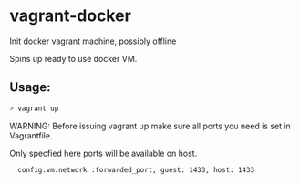 # vagrant-docker
Init docker vagrant machine, possibly offline

Spins up ready to use docker VM.

## Usage:

```bash
> vagrant up
```

WARNING: Before issuing vagrant up make sure all ports you need is set
in Vagrantfile.

Only specfied here ports will be available on host.

```bash
  config.vm.network :forwarded_port, guest: 1433, host: 1433
```
